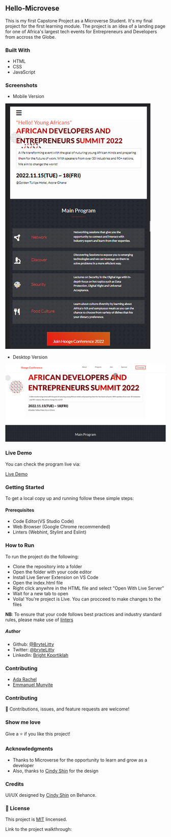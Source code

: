 ## Hello-Microvese
This is my first Capstone Project as a Microverse Student. It's my final project for the first learning module. The project is an idea of a landing page for one of Africa's largest tech events for Entrepreneurs and Developers from accross the Globe.


### Built With
- HTML 
- CSS
- JavaScript

### Screenshots

- Mobile Version

![mobile-view](/assets/mobile-view.png)

- Desktop Version

![desktop-view](/assets/desktop.png)


### Live Demo 
You can check the program live via:

[Live Demo](https://brytelitty.github.io/first-capstone/)

### Getting Started 
To get a local copy up and running follow these simple steps:

#### Prerequisites
- Code Editor(VS Studio Code)
- Web Browser (Google Chrome recommended)
- Linters (Webhint, Stylint and Eslint)

### How to Run
To run the project do the following:
- Clone the repository into a folder
- Open the folder with your code editor
- Install Live Server Extension on VS Code
- Open the index.html file 
- Right click anywhre in the HTML file and select "Open With Live Server"
- Wait for a new tab to open
- Voila! You're project is Live. You can procceed to make changes to the files

**NB**: To ensure that your code follows best practices and industry standard rules, please make use of [linters](https://github.com/microverseinc/linters-config/tree/master/html-css-js)

##### Author
- Github: [@BryteLitty](https://github.com/Bryte)
- Twitter: [@bryteLitty](https://twitter.come/BryteLitty)
- LinkedIn: [Bright Kportiklah](https://www.linkedin.com/in/bright-kportiklah-05512418a/)

### Contributing
- [Ada Rachel](https://github.com/adarachel)
- [Emmanuel Munyite](https://github.com/munyite001)

### Contributing
🤝 Contributions, issues, and feature requests are welcome!

### Show me love
Give a ⭐️ if you like this project!

### Acknowledgments
- Thanks to Microverse for the opportunity to learn and grow as a developer
- Also, thanks to [Cindy Shin](https://www.behance.net/gallery/29845175/CC-Global-Summit-2015) for the design

### Credits
UI/UX designed by [Cindy Shin](https://www.behance.net/gallery/29845175/CC-Global-Summit-2015) on Behance.

### 📝 License

This project is [MIT](https://github.com/BryteLitty/hello-microverse/blob/add-javascript-file/LICENSE) lincensed.

Link to the project walkthrough: 

